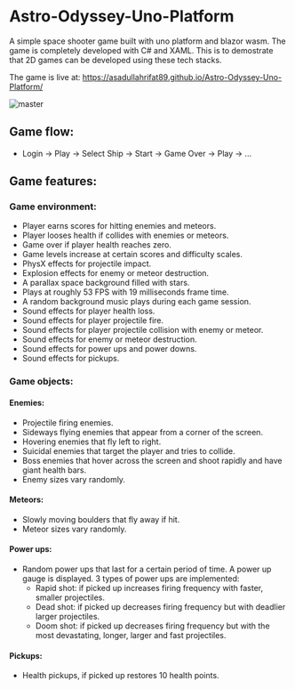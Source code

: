 # Astro-Odyssey-Uno-Platform
A simple space shooter game built with uno platform and blazor wasm. The game is completely developed with C# and XAML.
This is to demostrate that 2D games can be developed using these tech stacks.

The game is live at: https://asadullahrifat89.github.io/Astro-Odyssey-Uno-Platform/

![master](https://github.com/asadullahrifat89/Astro-Odyssey-Uno-Platform/actions/workflows/main.yml/badge.svg)

## Game flow:
* Login -> Play -> Select Ship -> Start -> Game Over -> Play -> ...

## Game features:
### Game environment:
* Player earns scores for hitting enemies and meteors.
* Player looses health if collides with enemies or meteors.
* Game over if player health reaches zero.
* Game levels increase at certain scores and difficulty scales.
* PhysX effects for projectile impact.
* Explosion effects for enemy or meteor destruction.
* A parallax space background filled with stars.
* Plays at roughly 53 FPS with 19 milliseconds frame time.
* A random background music plays during each game session.
* Sound effects for player health loss.
* Sound effects for player projectile fire.
* Sound effects for player projectile collision with enemy or meteor.
* Sound effects for enemy or meteor destruction.
* Sound effects for power ups and power downs.
* Sound effects for pickups.

### Game objects:
#### Enemies:
* Projectile firing enemies.
* Sideways flying enemies that appear from a corner of the screen.
* Hovering enemies that fly left to right.
* Suicidal enemies that target the player and tries to collide.
* Boss enemies that hover across the screen and shoot rapidly and have giant health bars.
* Enemy sizes vary randomly.

#### Meteors:
* Slowly moving boulders that fly away if hit.
* Meteor sizes vary randomly.

#### Power ups:
* Random power ups that last for a certain period of time. A power up gauge is displayed. 3 types of power ups are implemented:
  * Rapid shot: if picked up increases firing frequency with faster, smaller projectiles.
  * Dead shot: if picked up decreases firing frequency but with deadlier larger projectiles.
  * Doom shot: if picked up decreases firing frequency but with the most devastating, longer, larger and fast projectiles.

#### Pickups:
* Health pickups, if picked up restores 10 health points.
